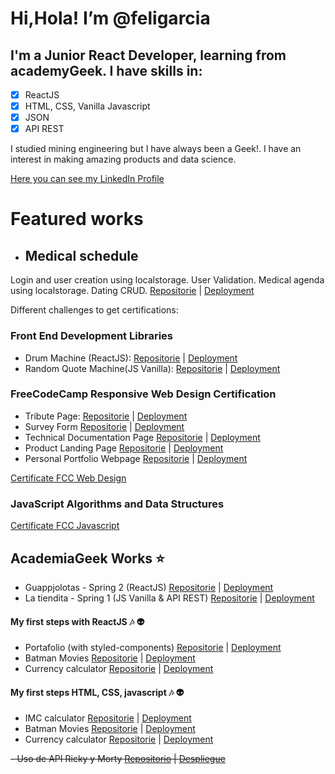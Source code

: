 
# **Hi,Hola! I’m @feligarcia**

## I'm a Junior React Developer, learning from academyGeek. I have skills in:

 - [x] ReactJS
 - [x] HTML, CSS, Vanilla Javascript
 - [x] JSON 
 - [x] API REST

I studied mining engineering but I have always been a Geek!. I have an interest in making amazing products and data science.

[Here you can see my LinkedIn Profile](https://www.linkedin.com/in/jufgarciagi/)

# Featured works

- ## Medical schedule
Login and user creation using localstorage. User Validation.
Medical agenda using localstorage. Dating CRUD.
 [Repositorie](https://github.com/feligarcia/retosAcademiaGeek/tree/main/Semana_1/AppCitas) | [Deployment](https://feligarcia.github.io/retosAcademiaGeek/Semana_1/AppCitas/)


Different challenges to get certifications:

### Front End Development Libraries
- Drum Machine (ReactJS): [Repositorie](https://github.com/feligarcia/drummachineFCC) | [Deployment](https://feligarcia.github.io/drummachineFCC/)
- Random Quote Machine(JS Vanilla): [Repositorie](https://github.com/feligarcia/generadorFrasesAleatorias) | [Deployment](https://feligarcia.github.io/generadorFrasesAleatorias/)


### FreeCodeCamp Responsive Web Design Certification
- Tribute Page: [Repositorie](https://github.com/feligarcia/retosAcademiaGeek/tree/main/Semana_1/Pagina_Tributo) | [Deployment](https://feligarcia.github.io/retosAcademiaGeek/Semana_1/Pagina_Tributo)
- Survey Form [Repositorie](https://github.com/feligarcia/retosAcademiaGeek/tree/main/Semana_1/Formulario_Encuesta) | [Deployment](https://feligarcia.github.io/retosAcademiaGeek/Semana_1/Formulario_Encuesta/)
- Technical Documentation Page [Repositorie](https://github.com/feligarcia/retosAcademiaGeek/tree/main/Semana_2/Documentacion_Tecnica) | [Deployment](https://feligarcia.github.io/retosAcademiaGeek/Semana_2/Documentacion_Tecnica/)
- Product Landing Page [Repositorie](https://github.com/feligarcia/retosAcademiaGeek/tree/main/Semana_2/Producto_Comercial) | [Deployment](https://feligarcia.github.io/retosAcademiaGeek/Semana_2/Producto_Comercial/)
- Personal Portfolio Webpage [Repositorie](https://github.com/feligarcia/portafolioDigitalfreecodecamp) | [Deployment](https://feligarcia.github.io/portafolioDigitalfreecodecamp/)

[Certificate FCC Web Design](https://www.freecodecamp.org/certification/feligarcia/responsive-web-design)

### JavaScript Algorithms and Data Structures
[Certificate FCC Javascript](https://www.freecodecamp.org/certification/feligarcia/responsive-web-design)


## AcademiaGeek Works :star:
 - Guappjolotas - Spring 2 (ReactJS) [Repositorie](https://github.com/feligarcia/Sprint2-GuappjolotasF7) | [Deployment](https://feligarcia.github.io/Sprint2-GuappjolotasF7/)
 - La tiendita - Spring 1 (JS Vanilla & API REST) [Repositorie](https://github.com/feligarcia/sprint1Tiendita) | [Deployment](https://feligarcia.github.io/sprint1Tiendita/)



#### My first steps with ReactJS :notes: :alien:
 - Portafolio (with styled-components) [Repositorie](https://github.com/feligarcia/portafolioReact) | [Deployment](https://feligarcia.github.io/portafolioReact/)
- Batman Movies [Repositorie](https://github.com/feligarcia/entregaPeliculas) | [Deployment](https://feligarcia.github.io/entregaPeliculas/index.html)
- Currency calculator [Repositorie](https://github.com/feligarcia/calculadoraDivisas) | [Deployment](https://feligarcia.github.io/calculadoraDivisas/)




#### My first steps HTML, CSS, javascript :notes: :alien:
 - IMC calculator [Repositorie](https://github.com/feligarcia/entregaIMC) | [Deployment](https://feligarcia.github.io/entregaIMC/)
- Batman Movies [Repositorie](https://github.com/feligarcia/entregaPeliculas) | [Deployment](https://feligarcia.github.io/entregaPeliculas/index.html)
- Currency calculator [Repositorie](https://github.com/feligarcia/calculadoraDivisas) | [Deployment](https://feligarcia.github.io/calculadoraDivisas/)



~~- Uso de API Ricky y Morty [Repositorio](https://github.com/feligarcia/retosAcademiaGeek/tree/main/Semana_1/API%20Ricky) | [Despliegue](https://feligarcia.github.io/retosAcademiaGeek/Semana_1/API%20Ricky/)~~




